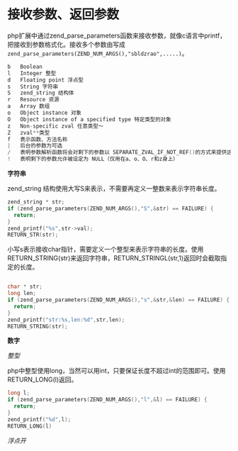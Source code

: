 

# 接收参数、返回参数

php扩展中通过zend_parse_parameters函数来接收参数，就像c语言中printf，把接收到参数格式化。接收多个参数由写成`zend_parse_parameters(ZEND_NUM_ARGS(),"sbldzrao",.....)`。

```c
b   Boolean
l   Integer 整型
d   Floating point 浮点型
s   String 字符串
S	zend_string 结构体
r   Resource 资源
a   Array 数组
o   Object instance 对象
O   Object instance of a specified type 特定类型的对象
z   Non-specific zval 任意类型～
Z   zval**类型
f   表示函数、方法名称
|	后台的参数为可选
/   表明参数解析函数将会对剩下的参数以 SEPARATE_ZVAL_IF_NOT_REF()的方式来提供这个参数的一份拷贝， 除非这些参数是一个引用。
!   表明剩下的参数允许被设定为 NULL（仅用在a、o、O、r和z身上）
```

**字符串**

zend_string 结构使用大写S来表示，不需要再定义一整数来表示字符串长度。

```c
zend_string * str;
if (zend_parse_parameters(ZEND_NUM_ARGS(),"S",&str) == FAILURE) {
  return;
}
zend_printf("%s",str->val);
RETURN_STR(str);
```

小写s表示接收char指针，需要定义一个整型来表示字符串的长度。使用RETURN_STRING(str)来返回字符串，RETURN_STRINGL(str,1)返回时会截取指定的长度。

```c

char * str;
long len;
if (zend_parse_parameters(ZEND_NUM_ARGS(),"s",&str,&len) == FAILURE) {
  return;
}
zend_printf("str:%s,len:%d",str,len);
RETURN_STRING(str);
```



**数字**

*整型*

php中整型使用long，当然可以用int，只要保证长度不超过int的范围即可。使用RETURN_LONG(l)返回。

```c
long l;
if (zend_parse_parameters(ZEND_NUM_ARGS(),"l",&l) == FAILURE) {
  return;
}
zend_printf("%d",l);
RETURN_LONG(l)
```

*浮点开*